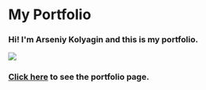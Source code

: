 <h1>My Portfolio</h1>
<h3>Hi! I'm Arseniy Kolyagin and this is my portfolio.</h3>

<p>
	<img src="https://github.com/MgkLear/Portfolio_Project/blob/master/app/img/%401x/bg-top.jpg">
</p>

<h3><a href="https://mgklear.github.io/Portfolio/app/">Click here</a> to see the portfolio page.</h3>
